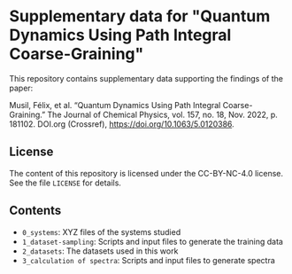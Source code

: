 # Supplementary data for "Quantum Dynamics Using Path Integral Coarse-Graining"

This repository contains supplementary data supporting the findings of the paper: 

Musil, Félix, et al. “Quantum Dynamics Using Path Integral Coarse-Graining.” The Journal of Chemical Physics, vol. 157, no. 18, Nov. 2022, p. 181102. DOI.org (Crossref), https://doi.org/10.1063/5.0120386.

## License
The content of this repository is licensed under the CC-BY-NC-4.0 license. See the file
`LICENSE` for details.

## Contents
* `0_systems`:
XYZ files of the systems studied
* `1_dataset-sampling`:
Scripts and input files to generate the training data
* `2_datasets`:
The datasets used in this work
* `3_calculation of spectra`:
Scripts and input files to generate spectra
